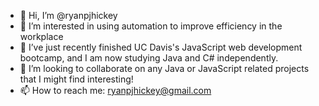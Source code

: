 - 👋 Hi, I’m @ryanpjhickey
- 👀 I’m interested in using automation to improve efficiency in the workplace
- 🌱 I’ve just recently finished UC Davis's JavaScript web development bootcamp, and I am now studying Java and C# independently.
- 💞️ I’m looking to collaborate on any Java or JavaScript related projects that I might find interesting!
- 📫 How to reach me: ryanpjhickey@gmail.com
